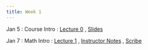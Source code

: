 ```yaml
---
title: Week 1  
---
```


Jan 5
: Course Intro
  : [Lecture 0](https://drive.google.com/file/d/1AawavHmE4DiJi-K8f2gms2o64ppS3Nee/view?usp=sharing) , [Slides](https://drive.google.com/file/d/1HsWBhYHPTNjNc8yJ_OLdo2XKygRau3g9/view?usp=sharing)

Jan 7
: Math Intro
  : [Lecture 1](https://drive.google.com/file/d/195lvMQt7BCgth6zJfxJIuwoiSajLFWdv/view?usp=sharing) , [Instructor Notes](https://drive.google.com/file/d/1L89QJm00GcXF47tbKd6IoZjUGiOITnmA/view?usp=sharing) , [Scribe](https://drive.google.com/file/d/1AD6cQICv6eJaoFEUdWZfuhtzclCKUUHX/view?usp=sharing)

